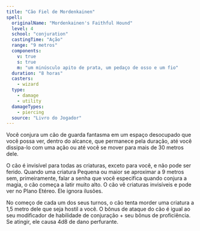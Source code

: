 ```yaml
---
title: "Cão Fiel de Mordenkainen"
spell:
  originalName: "Mordenkainen's Faithful Hound"
  level: 4
  school: "conjuration"
  castingTime: "Ação"
  range: "9 metros"
  components:
    v: true
    s: true
    m: "um minúsculo apito de prata, um pedaço de osso e um fio"
  duration: "8 horas"
  casters:
    - wizard
  type:
    - damage
    - utility
  damageTypes:
    - piercing
  source: "Livro do Jogador"
---
```


Você conjura um cão de guarda fantasma em um espaço desocupado que você possa ver, dentro do alcance, que permanece pela duração, até você dissipa-lo com uma ação ou até você se mover para mais de 30 metros dele.

O cão é invisível para todas as criaturas, exceto para você, e não pode ser ferido. Quando uma criatura Pequena ou maior se aproximar a 9 metros sem, primeiramente, falar a senha que você especifica quando conjura a magia, o cão começa a latir muito alto. O cão vê criaturas invisíveis e pode ver no Plano Etéreo. Ele ignora ilusões.

No começo de cada um dos seus turnos, o cão tenta morder uma criatura a 1,5 metro dele que seja hostil a você. O bônus de ataque do cão é igual ao seu modificador de habilidade de conjuração + seu bônus de proficiência. Se atingir, ele causa 4d8 de dano perfurante.
